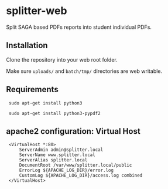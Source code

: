 # splitter-web
Split SAGA based PDFs reports into student individual PDFs.

## Installation
Clone the repository into your web root folder.

Make sure `uploads/` and `batch/tmp/` directories are web writable.

## Requirements
	 sudo apt-get install python3
	
	 sudo apt-get install python3-pypdf2

## apache2 configuration: Virtual Host
	 <VirtualHost *:80>
		 ServerAdmin admin@splitter.local
		 ServerName www.splitter.local
		 ServerAlias splitter.local
		 DocumentRoot /var/www/splitter.local/public
		 ErrorLog ${APACHE_LOG_DIR}/error.log
		 CustomLog ${APACHE_LOG_DIR}/access.log combined
	 </VirtualHost>
